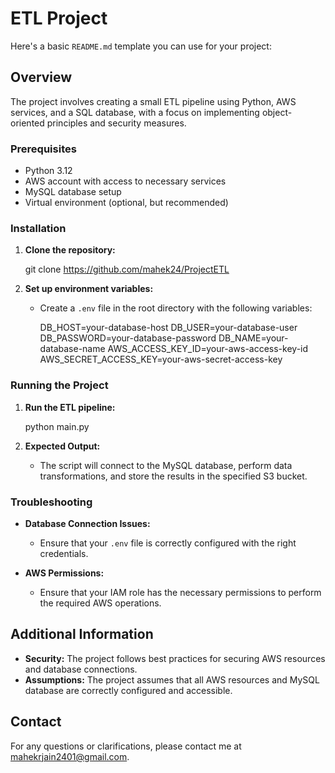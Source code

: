 # ETL Project

Here's a basic `README.md` template you can use for your project:

## Overview
The project involves creating a small ETL pipeline using Python, AWS services, and a SQL database, with a focus on implementing object-oriented principles and security measures.


### Prerequisites
- Python 3.12
- AWS account with access to necessary services
- MySQL database setup
- Virtual environment (optional, but recommended)

### Installation
1. **Clone the repository:**

   git clone https://github.com/mahek24/ProjectETL


2. **Set up environment variables:**
   - Create a `.env` file in the root directory with the following variables:
    
     DB_HOST=your-database-host
     DB_USER=your-database-user
     DB_PASSWORD=your-database-password
     DB_NAME=your-database-name
     AWS_ACCESS_KEY_ID=your-aws-access-key-id
     AWS_SECRET_ACCESS_KEY=your-aws-secret-access-key


### Running the Project
1. **Run the ETL pipeline:**

   python main.py

2. **Expected Output:**
   - The script will connect to the MySQL database, perform data transformations, and store the results in the specified S3 bucket.

### Troubleshooting
- **Database Connection Issues:**
  - Ensure that your `.env` file is correctly configured with the right credentials.
  
- **AWS Permissions:**
  - Ensure that your IAM role has the necessary permissions to perform the required AWS operations.

## Additional Information
- **Security:** The project follows best practices for securing AWS resources and database connections.
- **Assumptions:** The project assumes that all AWS resources and MySQL database are correctly configured and accessible.

## Contact
For any questions or clarifications, please contact me at mahekrjain2401@gmail.com.
